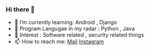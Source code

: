 ### Hi there 👋

<!--
**sumitjat/sumitjat** is a ✨ _special_ ✨ repository because its `README.md` (this file) appears on your GitHub profile.

Here are some ideas to get you started:

- 🔭 I’m currently working on ...

- 👯 I’m looking to collaborate on ...
- 🤔 I’m looking for help with ...


- 😄 Pronouns: ...
- ⚡ Fun fact: ...
-->

- 🌱 I’m currently learning: Android , Django 
- 💬 Program Langugae in my radar :  Python , Java
- 👯 Interest  : Software related ,  security related things 
- 📫 How to reach me: [Mail](sumitjat56@gmail.com) [Instagram](instagram.com/sumitjat)
